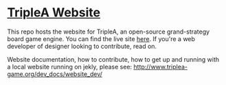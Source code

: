# [TripleA Website](http://triplea-game.github.io/)

This repo hosts the website for TripleA, an open-source grand-strategy board game engine. You can find the live site [here](http://triplea-game.github.io/). If you're a web developer of designer looking to contribute, read on.



Website documentation, how to contribute, how to get up and running with a local website running on jekly, please see: http://www.triplea-game.org/dev_docs/website_dev/
